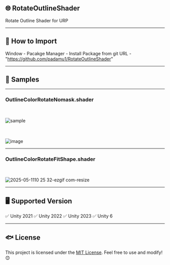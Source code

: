 ## 🌐 RotateOutlineShader

Rotate Outline Shader for URP

---

## 📌 How to Import

Window - Pacakge Manager - Install Package from git URL - "https://github.com/padamu1/RotateOutlineShader"

---

## 📌 Samples

---
### OutlineColorRotateNomask.shader

<br/>

![sample](https://github.com/user-attachments/assets/a75bfa48-ab51-4380-a0cb-0934b30b7637)
<br/>
<br/>
<br/>

![image](https://github.com/user-attachments/assets/2367c3da-8647-4dbf-acc1-32782bd31743)
<br/>

---
### OutlineColorRotateFitShape.shader

<br/>

![2025-05-1110 25 32-ezgif com-resize](https://github.com/user-attachments/assets/0bfefd7b-50e7-428a-87da-a35f9d9bfa72)
<br/>

---

## 🖥️ Supported Version

✅ Unity 2021
✅ Unity 2022
✅ Unity 2023
✅ Unity 6

---

## 🐟 License  
This project is licensed under the [MIT License](LICENSE). Feel free to use and modify! 😊  


